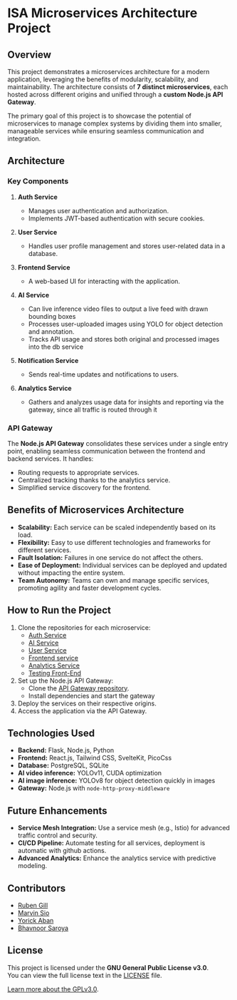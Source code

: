 # ISA Microservices Architecture Project

## Overview
This project demonstrates a microservices architecture for a modern application, leveraging the benefits of modularity, scalability, and maintainability. The architecture consists of **7 distinct microservices**, each hosted across different origins and unified through a **custom Node.js API Gateway**.

The primary goal of this project is to showcase the potential of microservices to manage complex systems by dividing them into smaller, manageable services while ensuring seamless communication and integration.

## Architecture
### Key Components
1. **Auth Service**
   - Manages user authentication and authorization.
   - Implements JWT-based authentication with secure cookies.

2. **User Service**
   - Handles user profile management and stores user-related data in a database.

3. **Frontend Service**
   - A web-based UI for interacting with the application.

4. **AI Service**
   - Can live inference video files to output a live feed with drawn bounding boxes
   - Processes user-uploaded images using YOLO for object detection and annotation.
   - Tracks API usage and stores both original and processed images into the db service

6. **Notification Service**
   - Sends real-time updates and notifications to users.

8. **Analytics Service**
   - Gathers and analyzes usage data for insights and reporting via the gateway, since all traffic is routed through it

### API Gateway
The **Node.js API Gateway** consolidates these services under a single entry point, enabling seamless communication between the frontend and backend services. It handles:
- Routing requests to appropriate services.
- Centralized tracking thanks to the analytics service.
- Simplified service discovery for the frontend.


## Benefits of Microservices Architecture
- **Scalability:** Each service can be scaled independently based on its load.
- **Flexibility:** Easy to use different technologies and frameworks for different services.
- **Fault Isolation:** Failures in one service do not affect the others.
- **Ease of Deployment:** Individual services can be deployed and updated without impacting the entire system.
- **Team Autonomy:** Teams can own and manage specific services, promoting agility and faster development cycles.

## How to Run the Project
1. Clone the repositories for each microservice:
   - [Auth Service](https://github.com/BhavnoorSaroya/Auth-microservice)
   - [AI Service](https://github.com/BhavnoorSaroya/ai-microservice)
   - [User Service](https://github.com/BhavnoorSaroya/isa-database-microservice)
   - [Frontend service](https://github.com/BhavnoorSaroya/mock-frontend)
   - [Analytics Service](https://github.com/BhavnoorSaroya/isa-gateway-micrsoservice)
   - [Testing Front-End](https://github.com/BhavnoorSaroya/mock-frontend)
2. Set up the Node.js API Gateway:
   - Clone the [API Gateway repository](https://github.com/BhavnoorSaroya/isa-gateway-micrsoservice).
   - Install dependencies and start the gateway
3. Deploy the services on their respective origins.
4. Access the application via the API Gateway.

## Technologies Used
- **Backend:** Flask, Node.js, Python
- **Frontend:** React.js, Tailwind CSS, SvelteKit, PicoCss
- **Database:** PostgreSQL, SQLite
- **AI video inference:** YOLOv11, CUDA optimization
- **AI image inference:** YOLOv8 for object detection quickly in images
- **Gateway:** Node.js with `node-http-proxy-middleware`

## Future Enhancements
- **Service Mesh Integration:** Use a service mesh (e.g., Istio) for advanced traffic control and security.
- **CI/CD Pipeline:** Automate testing for all services, deployment is automatic with github actions. 
- **Advanced Analytics:** Enhance the analytics service with predictive modeling.

## Contributors
- [Ruben Gill](https://github.com/RubenGill)
- [Marvin Sio](https://github.com/Martxian/)
- [Yorick Aban](https://github.com/DaGunther)
- [Bhavnoor Saroya](https://github.com/BhavnoorSaroya)

## License


This project is licensed under the **GNU General Public License v3.0**.  
You can view the full license text in the [LICENSE](LICENSE.md) file.

[Learn more about the GPLv3.0](https://www.gnu.org/licenses/gpl-3.0.en.html).

